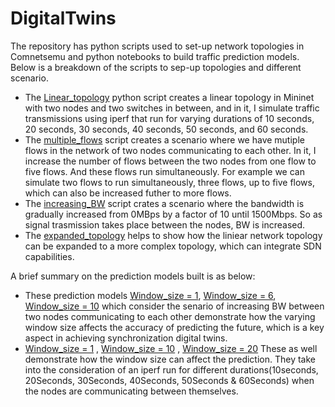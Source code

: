 # DigitalTwins
The repository has python scripts used to set-up network topologies in Comnetsemu and python notebooks to build traffic prediction models. <br> Below is a breakdown of the scripts to sep-up topologies and different scenario.
 - The [Linear_topology](https://github.com/johnsengendo/DigitalTwins/blob/main/linear_topology.py) python script creates a linear topology in Mininet with two nodes and two switches in between, and in it, I simulate traffic 
   transmissions using iperf that run for varying durations of 10 seconds, 20 seconds, 30 seconds, 40 seconds, 50 seconds, and 60 seconds.
 - The [multiple_flows](https://github.com/johnsengendo/DigitalTwins/blob/main/multiple_flows.py) script creates a scenario where we have mutiple flows in the network of two nodes communicating to each other. In it, I increase the 
   number of flows between the two nodes from one flow to five flows. And these flows run simultaneously. For example we can simulate two flows to run simultaneously, three flows, up to five flows, which can also be increased futher to 
   more flows.
 - The [increasing_BW](https://github.com/johnsengendo/DigitalTwins/blob/main/increasing_BW.py) script crates a scenario where the bandwidth is gradually increased from 0MBps by a factor of 10 until 1500Mbps. So as signal trasmission 
   takes place between the nodes, BW is increased.
 - The [expanded_topology](https://github.com/johnsengendo/DigitalTwins/blob/main/expanded_topology.py) helps to show how the liniear network topology can be expanded to a more complex topology, which can integrate SDN capabilities.

 A brief summary on the prediction models built is as below:<br>
- These prediction models [Window_size = 1](https://github.com/johnsengendo/DigitalTwins/blob/main/Prediction_LSTM_model(Window_size_%3D1).ipynb), [Window_size = 6](https://github.com/johnsengendo/DigitalTwins/blob/main/Prediction_LSTM_model(Window_size_%3D6).ipynb), [Window_size = 10](https://github.com/johnsengendo/DigitalTwins/blob/main/Prediction_LSTM_model(Window_size_%3D10).ipynb) which consider the senario of increasing BW between two nodes communicating to each other demonstrate how the varying window size affects the accuracy of predicting the future, which is a key aspect in achieving synchronization digital twins.
- [Window_size = 1](https://github.com/johnsengendo/DigitalTwins/blob/main/Trafic_prediction_4seconds_ahead_(window_size%3D1).ipynb) , [Window_size = 10](https://github.com/johnsengendo/DigitalTwins/blob/main/Trafic_prediction_4seconds_ahead_(window_size%3D10).ipynb) , [Window_size = 20](https://github.com/johnsengendo/DigitalTwins/blob/main/Trafic_prediction_4seconds_ahead_(window_size%3D20).ipynb) These as well demonstrate how the window size can affect the prediction. They take into the consideration of an iperf  run for different durations(10seconds, 20Seconds, 30Seconds, 40Seconds, 50Seconds & 60Seconds) when the nodes are communicating between themselves.
